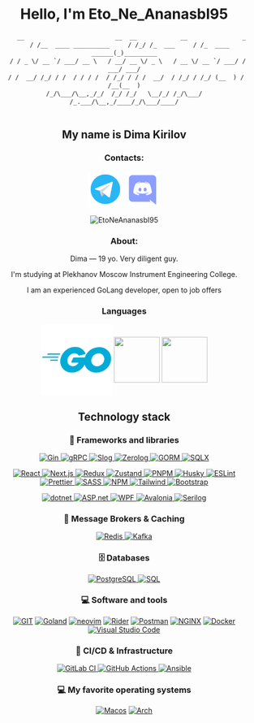 <div align="center">

<h1 align="center">Hello, I'm Eto_Ne_AnanasbI95</h1>

```
    __                         __  __            __               _
   / /__  ____ __________     / /_/ /_  ___     / /_  ____ ______(_)_________
  / / _ \/ __ `/ ___/ __ \   / __/ __ \/ _ \   / __ \/ __ `/ ___/ / ___/ ___/
 / /  __/ /_/ / /  / / / /  / /_/ / / /  __/  / /_/ / /_/ (__  ) / /__(__  )
/_/\___/\__,_/_/  /_/ /_/   \__/_/ /_/\___/  /_.___/\__,_/____/_/\___/____/


```

<h2 align="center">My name is Dima Kirilov</h2>
<h3 align="center">Contacts: </h3>
<p align="center">
<a href="https://t.me/NotKirilov"><img src="https://raw.githubusercontent.com/broGideon/MyCustomization/main/Icons/telegram.svg" height="70" width="70"/></a>
<a href="https://discord.com/users/507229544013627392"><img src="https://raw.githubusercontent.com/broGideon/MyCustomization/main/Icons/discord.svg" height="70" width="70"/></a>
<p align="center"> <img src="https://komarev.com/ghpvc/?username=EtoNeAnanasbI95&label=Profile%20views&color=e9c153&style=flat" alt="EtoNeAnanasbI95" /> </p>
</p>
<h3 align="center">About:</h3>
<p align="center">Dima — 19 yo. Very diligent guy.</p>
<p align="center">I'm studying at Plekhanov Moscow Instrument Engineering College.</p>
<p align="center">I am an experienced GoLang developer, open to job offers</p>
<h3 align="center">Languages</h3>
<p align="center">
  <img align="center" src="https://raw.githubusercontent.com/devicons/devicon/6910f0503efdd315c8f9b858234310c06e04d9c0/icons/go/go-original-wordmark.svg" height="140"/>
  <img align="center" src="https://cdn.jsdelivr.net/gh/devicons/devicon@latest/icons/typescript/typescript-original.svg" height="90" width="90"/>
  <img align="center" src="https://cdn.jsdelivr.net/gh/devicons/devicon@latest/icons/csharp/csharp-original.svg" height="90" width="90"/>
</p>

## Technology stack

### 🧰 Frameworks and libraries

<p>
    <a href="#">
        <img alt="Gin" src="https://img.shields.io/badge/Gin-008ECF?style=for-the-badge&logo=gin&logoColor=61DAFB"/>
    </a>
    <a href="#">
        <img alt="gRPC" src="https://img.shields.io/badge/gRPC-008ECF?style=for-the-badge"/>
    </a>
    <a href="#">
        <img alt="Slog" src="https://img.shields.io/badge/Slog-010101?&style=for-the-badge"/>
    </a>
    <a href="#">
        <img alt="Zerolog" src="https://img.shields.io/badge/zerolog-010101?&style=for-the-badge"/>
    </a>
    <a href="#">
        <img alt="GORM" src="https://img.shields.io/badge/GORM-008ECF?style=for-the-badge"/>
    </a>
    <a href="#">
        <img alt="SQLX" src="https://img.shields.io/badge/SQLX-008ECF?style=for-the-badge"/>
    </a>
</p>
<p>
    <a href="#">
        <img alt="React" src="https://img.shields.io/badge/React-20232A?style=for-the-badge&logo=react&logoColor=61DAFB"/>
    </a>
    <a href="#">
        <img alt="Next.js" src="https://img.shields.io/badge/Next.js-20232A?style=for-the-badge&logo=next.js&logoColor=ffffff"/>
    </a>
        <a href="#">
        <img alt="Redux" src="https://img.shields.io/badge/Redux-764ABC?style=for-the-badge&logo=redux&logoColor=white"/>
    </a>
    <a href="#">
        <img alt="Zustand" src="https://img.shields.io/badge/Zustand-335A05?style=for-the-badge"/>
    </a>
    <a href="#">
        <img alt="PNPM" src="https://img.shields.io/badge/pnpm-F69220?style=for-the-badge&logo=pnpm&logoColor=white"/>
    </a>
    <a href="#">
        <img alt="Husky" src="https://img.shields.io/badge/Husky-000000?style=for-the-badge&logo=husky&logoColor=white"/>
    </a>
    <a href="#">
        <img alt="ESLint" src="https://img.shields.io/badge/ESLint-4B32C3?style=for-the-badge&logo=eslint&logoColor=white"/>
    </a>
    <a href="#">
        <img alt="Prettier" src="https://img.shields.io/badge/Prettier-F7B93E?style=for-the-badge&logo=prettier&logoColor=black"/>
    </a>
    <a href="#">
        <img alt="SASS" src="https://img.shields.io/badge/SASS-CC6699?style=for-the-badge&logo=sass&logoColor=white"/>
    </a>
    <a href="#">
        <img alt="NPM" src="https://img.shields.io/badge/npm-CB3837?style=for-the-badge&logo=npm&logoColor=white"/>
    </a>
    <a href="#">
        <img alt="Tailwind" src="https://img.shields.io/badge/TailwindCss-06B6D4?style=for-the-badge&logo=tailwindcss&logoColor=white"/>
    </a>
    <a href="#">
        <img alt="Bootstrap" src="https://img.shields.io/badge/Bootstrap-563D7C?style=for-the-badge&logo=bootstrap&logoColor=white"/>
    </a>
</p>

<p>
    <a href="#">
        <img alt="dotnet" src="https://img.shields.io/badge/dotnet-512BD4?style=for-the-badge&logo=dotnet&logoColor=white">
    </a>
    <a href="#">
        <img alt="ASP.net" src="https://img.shields.io/badge/ASP.net-512BD4?style=for-the-badge&">
    </a>
    <a href="#">
        <img alt="WPF" src="https://img.shields.io/badge/WPF-512BD4?style=for-the-badge">
    </a>
    <a href="#">
        <img alt="Avalonia" src="https://img.shields.io/badge/Avalonia-CA50FE?style=for-the-badge">
    </a>
    <a href="#">
        <img alt="Serilog" src="https://img.shields.io/badge/Serilog-000?style=for-the-badge">
    </a>
</p>

### 🚀 Message Brokers & Caching

<p>
    <a href="#">
        <img alt="Redis" src="https://img.shields.io/badge/Redis-DC382D?style=for-the-badge&logo=redis&logoColor=white"/>
    </a>
    <a href="#">
        <img alt="Kafka" src="https://img.shields.io/badge/Kafka-231F20?style=for-the-badge&logo=apachekafka&logoColor=white"/>
    </a>
</p>

### 🗄️ Databases

<p>
    <a href="#">
        <img alt="PostgreSQL"
             src="https://img.shields.io/badge/PostgreSQL-4169E1?style=for-the-badge&logo=postgresql&logoColor=white"/>
 </a>
<a href="#">
        <img alt="SQL"
             src="https://img.shields.io/badge/SQL%20-%23025E8C.svg?style=for-the-badge&logo=amazon-dynamodb&logoColor=white">
</a>
</p>

### 💻 Software and tools

<p>
    <a href="#">
        <img alt="GIT"
             src="https://img.shields.io/badge/Git-F05032?style=for-the-badge&logo=git&logoColor=white"></a>
    <a href="#">
        <img alt="Goland"
             src="https://img.shields.io/badge/Goland-blue?style=for-the-badge&logo=goland&logoColor=white"></a>
    <a href="#">
        <img alt="neovim"
             src="https://img.shields.io/badge/Neovim-green?style=for-the-badge&logo=neovim&logoColor=white"></a>
    <a href="#">
        <img alt="Rider"
             src="https://img.shields.io/badge/Rider-magenta?style=for-the-badge&logo=rider&logoColor=white"></a>
    <a href="#">
        <img alt="Postman"
             src="https://img.shields.io/badge/Postman-FF6C37?style=for-the-badge&logo=Postman&logoColor=white"></a>
    <a href="#">
        <img alt="NGINX"
             src="https://img.shields.io/badge/Nginx-009639?style=for-the-badge&logo=nginx&logoColor=white"></a>
    <a href="#">
        <img alt="Docker"
             src="https://img.shields.io/badge/Docker-2CA5E0?style=for-the-badge&logo=docker&logoColor=white"></a>
    <a href="#">
        <img alt="Visual Studio Code"
             src="https://img.shields.io/badge/Visual_Studio_Code-0078D4?style=for-the-badge&logo=visual%20studio%20code&logoColor=white"></a>
</p>

### 🔄 CI/CD & Infrastructure

<p>
    <a href="#">
        <img alt="GitLab CI" src="https://img.shields.io/badge/GitLab%20CI-FCA121?style=for-the-badge&logo=gitlab&logoColor=white"/>
    </a>
    <a href="#">
        <img alt="GitHub Actions" src="https://img.shields.io/badge/GitHub%20Actions-2088FF?style=for-the-badge&logo=github-actions&logoColor=white"/>
    </a>
    <a href="#">
        <img alt="Ansible" src="https://img.shields.io/badge/Ansible-000000?style=for-the-badge&logo=ansible&logoColor=white"/>
    </a>
</p>

### 💻 My favorite operating systems

<p>
    <a href="#"><img alt="Macos" src="https://img.shields.io/badge/Macos-grey?style=for-the-badge&logo=Macos"></a>
    <a href="#"><img alt="Arch" src="https://img.shields.io/badge/Arch%20linux-red?style=for-the-badge&logo=archlinux&logoColor=white"></a>
</p>
</div>
